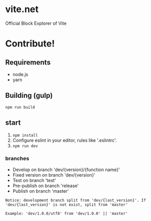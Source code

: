 # vite.net
Official Block Explorer of Vite

# Contribute!

## Requirements

* node.js
* yarn

## Building (gulp)

`npm run build`

## start

1. `npm install`
2. Configure eslint in your editor, rules like '.eslintrc'.
3. `npm run dev`

### branches

* Develop on branch 'dev/{version}/{function name}'
* Fixed version on branch 'dev/{version}'
* Test on branch 'test'
* Pre-publish on branch 'release'
* Publish on branch 'master'

`Notice: development branch split from 'dev/{last_version}'. If 'dev/{last_version}' is not exist, split from 'master'`

`Example: 'dev/1.0.0/utf8' from 'dev/1.0.0' || 'master' `

